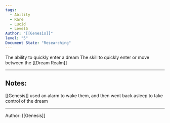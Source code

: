 ```yaml
---
tags:
  - Ability
  - Rare
  - Lucid
  - Level5
Author: "[[Genesis]]"
level: "5"
Document State: "Researching"
---
```

The ability to quickly enter a dream
The skill to quickly enter or move between the [[Dream Realm]]
- - -
## Notes:
[[Genesis]] used an alarm to wake them, and then went back asleep to take control of the dream
- - -
Author: [[Genesis]]